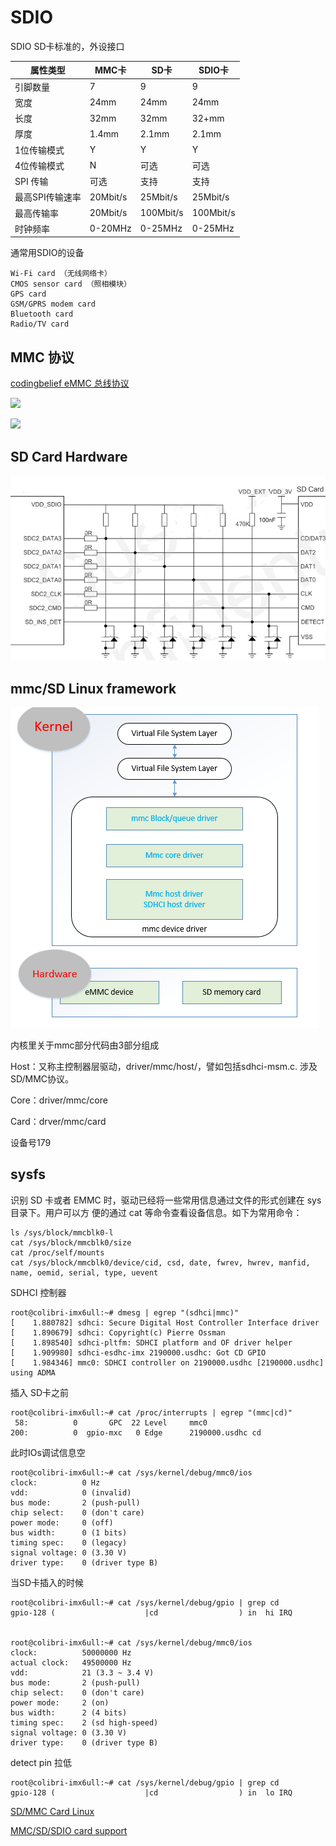 SDIO
=====

SDIO SD卡标准的，外设接口


|  属性类型   | MMC卡  | SD卡 | SDIO卡 |
|  ----  | ----  | --- | --- |
| 引脚数量  | 7 | 9  | 9 |
| 宽度  | 24mm | 24mm | 24mm |
| 长度  | 32mm | 32mm | 32+mm |
| 厚度  | 1.4mm | 2.1mm | 2.1mm |
| 1位传输模式 | Y | Y | Y |
| 4位传输模式 | N | 可选 | 可选 |
| SPI 传输 | 可选 | 支持 | 支持 |
| 最高SPI传输速率 | 20Mbit/s | 25Mbit/s | 25Mbit/s |
| 最高传输率 | 20Mbit/s | 100Mbit/s | 100Mbit/s |
| 时钟频率 | 0-20MHz | 0-25MHz | 0-25MHz |

通常用SDIO的设备		
	
	Wi-Fi card （无线网络卡）
	CMOS sensor card （照相模块）
	GPS card
	GSM/GPRS modem card
	Bluetooth card
	Radio/TV card


MMC 协议
------

[codingbelief eMMC 总线协议](https://linux.codingbelief.com/zh/storage/flash_memory/emmc/emmc_bus_protocol.html)

![](multi_block_read.png)

![](multi_block_write.png)



SD Card Hardware
--------

![](SDcardHardware.png)

mmc/SD Linux framework
-------

![](mmcframework.png)

内核里关于mmc部分代码由3部分组成

Host：又称主控制器层驱动，driver/mmc/host/，譬如包括sdhci-msm.c. 涉及SD/MMC协议。

Core：driver/mmc/core

Card：drver/mmc/card

设备号179

sysfs
-------

识别 SD 卡或者 EMMC 时，驱动已经将一些常用信息通过文件的形式创建在 sys 目录下。用户可以方
便的通过 cat 等命令查看设备信息。如下为常用命令： 
 
	ls /sys/block/mmcblk0-l 
	cat /sys/block/mmcblk0/size 
	cat /proc/self/mounts 
	cat /sys/block/mmcblk0/device/cid, csd, date, fwrev, hwrev, manfid, name, oemid, serial, type, uevent 


SDHCI 控制器

	root@colibri-imx6ull:~# dmesg | egrep "(sdhci|mmc)"
	[    1.880782] sdhci: Secure Digital Host Controller Interface driver
	[    1.890679] sdhci: Copyright(c) Pierre Ossman
	[    1.898540] sdhci-pltfm: SDHCI platform and OF driver helper
	[    1.909980] sdhci-esdhc-imx 2190000.usdhc: Got CD GPIO
	[    1.984346] mmc0: SDHCI controller on 2190000.usdhc [2190000.usdhc] using ADMA

插入 SD卡之前

	root@colibri-imx6ull:~# cat /proc/interrupts | egrep "(mmc|cd)"
	 58:          0       GPC  22 Level     mmc0
	200:          0  gpio-mxc   0 Edge      2190000.usdhc cd

此时IOs调试信息空

	root@colibri-imx6ull:~# cat /sys/kernel/debug/mmc0/ios
	clock:          0 Hz
	vdd:            0 (invalid)
	bus mode:       2 (push-pull)
	chip select:    0 (don't care)
	power mode:     0 (off)
	bus width:      0 (1 bits)
	timing spec:    0 (legacy)
	signal voltage: 0 (3.30 V)
	driver type:    0 (driver type B)

当SD卡插入的时候

	root@colibri-imx6ull:~# cat /sys/kernel/debug/gpio | grep cd
	gpio-128 (                    |cd                  ) in  hi IRQ


	root@colibri-imx6ull:~# cat /sys/kernel/debug/mmc0/ios
	clock:          50000000 Hz
	actual clock:   49500000 Hz
	vdd:            21 (3.3 ~ 3.4 V)
	bus mode:       2 (push-pull)
	chip select:    0 (don't care)
	power mode:     2 (on)
	bus width:      2 (4 bits)
	timing spec:    2 (sd high-speed)
	signal voltage: 0 (3.30 V)
	driver type:    0 (driver type B)

detect pin 拉低

	root@colibri-imx6ull:~# cat /sys/kernel/debug/gpio | grep cd
	gpio-128 (                    |cd                  ) in  lo IRQ


[SD/MMC Card Linux](https://developer.toradex.com/knowledge-base/sd-mmc-card-linux)

[MMC/SD/SDIO card support](https://www.kernel.org/doc/html/latest/driver-api/mmc/index.html)
